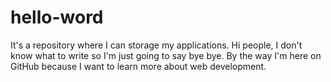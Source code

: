 # hello-word
It's a repository where I can storage my applications.
Hi people, I don't know what to write so I'm just going to say bye bye. By the way I'm here on GitHub because I want to learn more about web development. 
